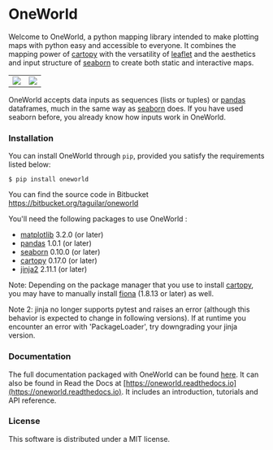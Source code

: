# OneWorld

Welcome to OneWorld, a python mapping library intended to make plotting
maps with python easy and accessible to everyone. It combines the
mapping power of
[cartopy] with
the versatility of [leaflet] and
the aesthetics and input structure of  [seaborn]
to create both static and interactive maps.

|            |                 |
|:----------:|:---------------:|
![](docs/build/html/_static/tut_shp4.png)|![](docs/build/html/_static/welcome.png)

OneWorld accepts data inputs as sequences (lists or tuples) or 
[pandas] dataframes, much in the same
way as
[seaborn] does. If you have used seaborn
before, you already know how inputs work in OneWorld. 

### Installation

You can install OneWorld through `pip`, provided you satisfy the
requirements listed below:

```
$ pip install oneworld
```

You can find the source code in Bitbucket https://bitbucket.org/taguilar/oneworld

You'll need the following packages to use OneWorld :

* [matplotlib] 3.2.0 (or later)
* [pandas] 1.0.1 (or later)
* [seaborn] 0.10.0 (or later)
* [cartopy] 0.17.0 (or later)
* [jinja2] 2.11.1 (or later)

Note: Depending on the package manager
          that you use to install [cartopy], you may have to 
          manually install [fiona] (1.8.13 or later) as well.

Note 2: jinja no longer supports pytest and raises an error (although
        this behavior is expected to change in following versions). 
        If at runtime you encounter
        an error with 'PackageLoader', try downgrading your jinja version.

### Documentation

The full documentation packaged with OneWorld can be found
[here](docs/build/html/index.html). It can also be found
in Read the Docs at
[https://oneworld.readthedocs.io](https://oneworld.readthedocs.io).
It includes an introduction, tutorials and API reference.

### License

This software is distributed under a MIT license.

   [matplotlib]: https://matplotlib.org/3.2.0/index.html
   [cartopy]: https://scitools.org.uk/cartopy/docs/latest/
   [leaflet]: https://leafletjs.com
   [seaborn]: https://seaborn.pydata.org
   [pandas]: https://pandas.pydata.org/
   [jinja2]: https://jinja.palletsprojects.com/en/2.11.x/
   [fiona]: https://pypi.org/project/Fiona/

